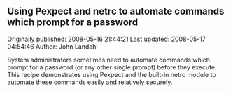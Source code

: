 ## Using Pexpect and netrc to automate commands which prompt for a password

Originally published: 2008-05-16 21:44:21
Last updated: 2008-05-17 04:54:46
Author: John Landahl

System administrators sometimes need to automate commands which prompt for a password (or any other single prompt) before they execute. This recipe demonstrates using Pexpect and the built-in netrc module to automate these commands easily and relatively securely.